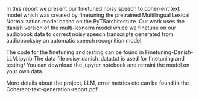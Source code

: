 In this report we present our finetuned noisy speech to coher-ent text model which was created by 
finetuning the pretrained Multilingual Lexical Normalization model based on the ByT5architecture. 
Our work uses the danish version of the multi-lexnorm model whice we finetune on our audiobook data 
to correct noisy speech transcripts generated from audiobooksby an automatic speech recognition model.

The code for the finetuning and testing can be found in Finetuning-Danish-LLM.ipynb 
The data file noisy_danish_data.txt is used for finetuning and testing/
You can download the jupyter notebook and retraini the model on your own data.

More details about the project, LLM, error metrics etc can be found in the Coherent-text-generation-report.pdf
